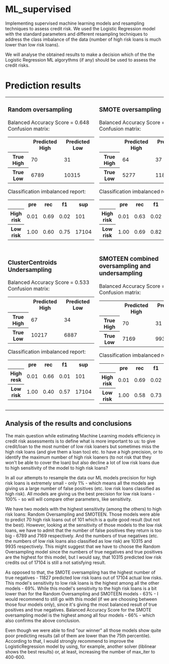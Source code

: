 # ML_supervised
Implementing supervised machine learning models and resampling techniques to assess credit risk. We used the Logistic Regression model
with the standard parameters and different resampling techniques to address the class imbalance of the data (number of high risk loans 
is much lower than low risk loans).

We will analyse the obtained results to make a decision which of the the Logistic Regression ML algorythms (if any) should be used to assess the credit risks.

# Prediction results
<table>
  <tr>
    <td><h3>Random oversampling</h3>
    Balanced Accuracy Score = 0.648<br>
    Confusion matrix:
    <table>
      <tr>
        <th></th>
        <th>Predicted High</th>
        <th>Predicted Low</th>
      </tr>
      <tr>
        <th>True High</th>
        <td>70</td>
        <td>31</td>
      </tr>
      <tr>
        <th>True Low</th>
        <td>6789</td>
        <td>10315</td>
      </tr>
    </table>
    Classification imbalanced report:
    <table>
      <tr>
        <th></th>
        <th>pre</th>
        <th>rec</th>
        <th>f1</th>
        <th>sup</th>
      </tr>
      <tr>
        <th>High risk</th>
        <td>0.01</td>
        <td>0.69</td>
        <td>0.02</td>
        <td>101</td>
      </tr>
      <tr>
        <th>Low risk</th>
        <td>1.00</td>
        <td>0.60</td>
        <td>0.75</td>
        <td>17104</td>
      </tr>
    </table>
    </td>
    <td>
      <h3>SMOTE oversampling</h3>
      Balanced Accuracy Score = 0.662<br>
      Confusion matrix:
      <table>
        <tr>
          <th></th>
            <th>Predicted High</th>
            <th>Predicted Low</th>
          </tr>
          <tr>
            <th>True High</th>
            <td>64</td>
            <td>37</td>
          </tr>
          <tr>
            <th>True Low</th>
            <td>5277</td>
            <td>11827</td>
          </tr>
      </table>
      Classification imbalanced report:
      <table>
        <tr>
          <th></th>
          <th>pre</th>
          <th>rec</th>
          <th>f1</th>
          <th>sup</th>
        </tr>
        <tr>
          <th>High risk</th>
          <td>0.01</td>
          <td>0.63</td>
          <td>0.02</td>
          <td>101</td>
        </tr>
        <tr>
          <th>Low risk</th>
          <td>1.00</td>
          <td>0.69</td>
          <td>0.82</td>
          <td>17104</td>
        </tr>
      </table>
    </td>
  </tr>
  <tr>
    <td>
      <h3>ClusterCentroids Undersampling</h3>
      Balanced Accuracy Score = 0.533<br>
      Confusion matrix:
      <table>
        <tr>
          <th></th>
            <th>Predicted High</th>
            <th>Predicted Low</th>
          </tr>
          <tr>
            <th>True High</th>
            <td>67</td>
            <td>34</td>
          </tr>
          <tr>
            <th>True Low</th>
            <td>10217</td>
            <td>6887</td>
          </tr>
      </table>
      Classification imbalanced report:
      <table>
        <tr>
          <th></th>
          <th>pre</th>
          <th>rec</th>
          <th>f1</th>
          <th>sup</th>
        </tr>
        <tr>
          <th>High resk</th>
          <td>0.01</td>
          <td>0.66</td>
          <td>0.01</td>
          <td>101</td>
        </tr>
        <tr>
          <th>Low risk</th>
          <td>1.00</td>
          <td>0.40</td>
          <td>0.57</td>
          <td>17104</td>
        </tr>
      </table>
    </td>
    <td>
      <h3>SMOTEEN combined oversampling and undersampling</h3>
      Balanced Accuracy Score = 0.637<br>
      Confusion matrix:
      <table>
        <tr>
          <th></th>
          <th>Predicted High</th>
          <th>Predicted Low</th>
        </tr>
        <tr>
          <th>True High</th>
          <td>70</td>
          <td>31</td>
        </tr>
        <tr>
          <th>True Low</th>
          <td>7169</td>
          <td>9935</td>
        </tr>
      </table>
      Classification imbalanced report:
      <table>
        <tr>
          <th></th>
          <th>pre</th>
          <th>rec</th>
          <th>f1</th>
          <th>sup</th>
        </tr>
        <tr>
          <th>High risk</th>
          <td>0.01</td>
          <td>0.69</td>
          <td>0.02</td>
          <td>101</td>
        </tr>
        <tr>
          <th>Low risk</th>
          <td>1.00</td>
          <td>0.58</td>
          <td>0.73</td>
          <td>17104</td>
        </tr>
      </table>
    </td>
  </tr>
</table>
  
## Analysis of the results and conclusions
The main question while estimating Machine Learning models efficiency in credit risk assessments is to define what is more important to us: 
to give credit/loan to the most number of low risk loaners but sometimes miss the high risk loans (and give them a loan too) etc. to have 
a high precision, or to identify the maximum number of high risk loaners (to not risk that they won't be able to cover the loan) but also 
decline a lot of low risk loans due to high sensitivity of the model to high risk loans?

In all our attempts to resample the data our ML models precision for high risk loans is extremely small - only 1% - which means all the 
models are giving us a large number of false positives (etc. low risk loans classified as high risk). All models are giving us the best 
precision for low risk loans - 100% - so will will compare other parameters, like sensitivity.

We have two models with the highest sensitivity (among the others) to high risk loans: Random Oversampling and SMOTEEN. Those models were
able to predict 70 high risk loans out of 101 which is a quite good result (but not the best). However, looking at the sensitivity of those
models to the low risk loans, we have to admit that the number of false positives they return is too big - 6789 and 7169 respectively. And 
the numbers of true negatives (etc. the numbers of low risk loans also classified as low risk) are 10315 and 9935 respectively. This might 
suggest that we have to choose the Random Oversampling model since the numbers of true negatives and true positives are the highest for this
model, but I would say, that 10315 predicted low risk credits out of 17104 is still a not satisfying result.

As opposed to that, the SMOTE oversampling has the highest number of true negatives - 11827 predicted low risk loans out of 17104 actual low risks. 
This model's sensitivity to low risk loans is the highest among all the other models - 69%. While this model's sensitivity to the high risk loans 
is a bit lower than for the Random Oversampling and SMOTEEN models - 63% - I would recommend to still go with this model (if we are choosing between 
those four models only), since it's giving the most balanced result of true positives and true negatives. 
Balanced Accuracy Score for the SMOTE oversampling model is the highest among all four models - 66% - which also confirms the above conclusion.

Even though we were able to find "our winner" all those models show quite poor predicting results (all of them are lower than the 75th percentile).
According to that, I would strongly recommend to improve the LogisticRegression model by using, for example, another solver (liblinear shows the 
best results) or, at least, increasing the number of max_iter to 400-600.
